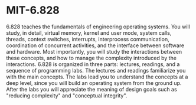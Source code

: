 # MIT-6.828
6.828 teaches the fundamentals of engineering operating systems. You will study, in detail, virtual memory, kernel and user mode, system calls, threads, context switches, interrupts, interprocess communication, coordination of concurrent activities, and the interface between software and hardware. Most importantly, you will study the interactions between these concepts, and how to manage the complexity introduced by the interactions.  6.828 is organized in three parts: lectures, readings, and a sequence of programming labs. The lectures and readings familiarize you with the main concepts. The labs lead you to understand the concepts at a deep level, since you will build an operating system from the ground up. After the labs you will appreciate the meaning of design goals such as "reducing complexity" and "conceptual integrity".
